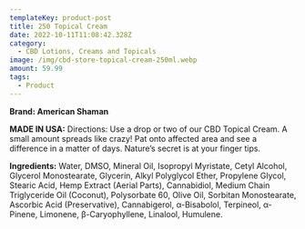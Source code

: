 ```yaml
---
templateKey: product-post
title: 250 Topical Cream
date: 2022-10-11T11:08:42.328Z
category:
  - CBD Lotions, Creams and Topicals
image: /img/cbd-store-topical-cream-250ml.webp
amount: 59.99
tags:
  - Product
---
```

**Brand: American Shaman**

**MADE IN USA:** Directions: Use a drop or two of our CBD Topical Cream.  A small amount spreads like crazy! Pat onto affected area and see a difference in a matter of days. Nature’s secret is at your finger tips.

**Ingredients:** Water, DMSO, Mineral Oil, Isopropyl Myristate, Cetyl Alcohol, Glycerol Monostearate, Glycerin, Alkyl Polyglycol Ether, Propylene Glycol, Stearic Acid, Hemp Extract (Aerial Parts), Cannabidiol, Medium Chain Triglyceride Oil (Coconut), Polysorbate 60, Olive Oil, Sorbitan Monostearate, Ascorbic Acid (Preservative), Cannabigerol, α-Bisabolol, Terpineol, α-Pinene, Limonene, β-Caryophyllene, Linalool, Humulene.
